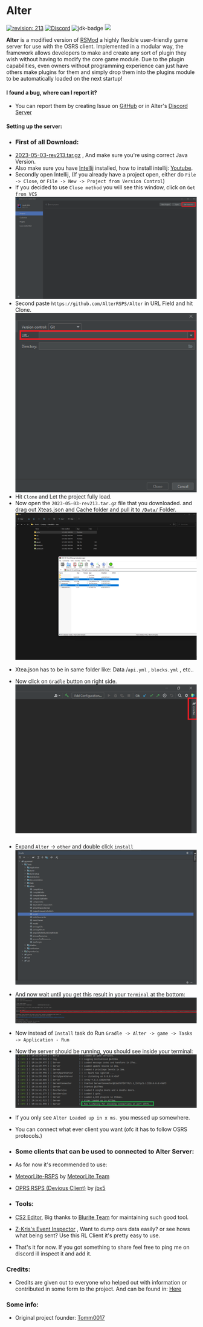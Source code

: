 # Alter
[![revision: 213][rev-badge]][patch] [![Discord](https://badgen.net/badge/icon/discord?icon=discord&label)](https://discord.com/invite/sAzCuuwkpN) ![jdk-badge] ![](https://tokei.rs/b1/github/AlterRSPS/Alter)

**Alter** is a modified version of [RSMod](https://github.com/Tomm0017/rsmod) a highly flexible user-friendly game server for use with the OSRS client. Implemented in a modular way,
the framework allows developers to make and create any sort of plugin they wish without having to modify the core game module.
Due to the plugin capabilities, even owners without programming experience can just have others make plugins for them and simply drop them into the plugins module to be automatically loaded on the next startup!

#### I found a bug, where can I report it?
- You can report them by creating Issue on [GitHub](https://github.com/AlterRSPS/Alter/issues) or in Alter's [Discord Server](https://discord.gg/kdhBuRaduw)

#### Setting up the server:
* ### First of all Download:
* [2023-05-03-rev213.tar.gz](https://archive.runestats.com/osrs/2023-05-03-rev213.tar.gz) , And make sure you're using correct Java Version.
* Also make sure you have [Intellij](https://www.jetbrains.com/idea/download/#section=windows) installed, how to install intellij: [Youtube](https://www.youtube.com/watch?v=t8T5Qwa5d_o).
* Secondly open Intellij, (If you already have a project open, either do `File -> Close`, or `File -> New -> Project from Version Control`)
* If you decided to use `Close method` you will see this window, click on `Get from VCS`
  ![tutor1](https://raw.githubusercontent.com/AlterRSPS/Resources/main/docs/resources/ReadMe_Alter/tutor1.png)
* Second paste `https://github.com/AlterRSPS/Alter` in URL Field and hit Clone. </br>
  ![tutor2](https://raw.githubusercontent.com/AlterRSPS/Resources/main/docs/resources/ReadMe_Alter/tuor2.png)
* Hit `Clone` and Let the project fully load.
* Now open the `2023-05-03-rev213.tar.gz` file that you downloaded. and drag out Xteas.json and Cache folder and pull it to `/Data/` Folder.
  ![tutor6](https://raw.githubusercontent.com/AlterRSPS/Resources/main/docs/resources/ReadMe_Alter/tutor6.png)
- Xtea.json has to be in same folder like: Data /`api.yml` , `blocks.yml` , etc..
* Now click on `Gradle` button on right side. </br>
  ![tutor4](https://raw.githubusercontent.com/AlterRSPS/Resources/main/docs/resources/ReadMe_Alter/Tutor4.png)
* Expand `Alter` -> `other` and double click `install`
  ![tutor5](https://raw.githubusercontent.com/AlterRSPS/Resources/main/docs/resources/ReadMe_Alter/Tutori5.png)
* And now wait until you get this result in your `Terminal` at the bottom:
  ![tutor7](https://raw.githubusercontent.com/AlterRSPS/Resources/main/docs/resources/ReadMe_Alter/tutor7.png)
* Now instead of `Install` task do Run `Gradle -> Alter -> game -> Tasks -> Application - Run`
* Now the server should be running, you should see inside your terminal:
  ![tutor8](https://raw.githubusercontent.com/AlterRSPS/Resources/main/docs/resources/ReadMe_Alter/Alter_Successfully_initialized.png)
* If you only see `Alter Loaded up in x ms.` you messed up somewhere.
* You can connect what ever client you want (ofc it has to follow OSRS protocols.)
* ### Some clients that can be used to connected to Alter Server:
* As for now it's recommended to use:
* [MeteorLite-RSPS](https://github.com/AlterRSPS/meteor-client) by [MeteorLite Team](http://github.com/meteorLite/)
* [OPRS RSPS (Devious Client)](https://github.com/AlterRSPS/devious-client-rsps) by [jbx5](https://github.com/jbx5)

* ### Tools:
* [CS2 Editor](https://github.com/blurite/cs2-editor), Big thanks to [Blurite Team](https://github.com/blurite) for maintaining such good tool.
* [Z-Kris's Event Inspector](https://media.z-kris.com/runelite-event-inspector-client.jar) , Want to dump osrs data easily? or see hows what being sent? Use this RL Client it's pretty easy to use.
* That's it for now. If you got something to share feel free to ping me on discord ill inspect it and add it.

### Credits:
* Credits are given out to everyone who helped out with information or contributed in some form to the project. And can be found in: [Here](https://github.com/AlterRSPS)

### Some info:
* Original project founder: [Tomm0017](https://github.com/Tomm0017)

[patch]: https://oldschool.runescape.wiki/w/Update:Points-Based_Combat_Achievements
[rev-badge]: https://img.shields.io/badge/Revision-213-blueviolet
[license-badge]: https://img.shields.io/badge/license-ISC-informational
[jdk-badge]: https://img.shields.io/badge/JDK-17-blue
